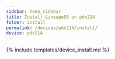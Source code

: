 ```yaml
---
sidebar: home_sidebar
title: Install LineageOS on pdx214
folder: install
permalink: /devices/pdx214/install/
device: pdx214
---
```

{% include templates/device_install.md %}

